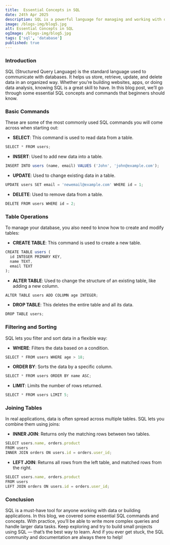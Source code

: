 ```yaml
---
title:  Essential Concepts in SQL
date: 24th Apr 2025
description: SQL is a powerful language for managing and working with databases. In this blog post, we’ll explore some important concepts and commands in SQL that every beginner should know.
image: /blogs-img/blog5.jpg
alt: Essential Concepts in SQL
ogImage: /blogs-img/blog5.jpg
tags: ['sql', 'database']
published: true
---
```


### Introduction

SQL (Structured Query Language) is the standard language used to communicate with databases. It helps us store, retrieve, update, and delete data in an organized way. Whether you’re building websites, apps, or doing data analysis, knowing SQL is a great skill to have. In this blog post, we’ll go through some essential SQL concepts and commands that beginners should know.

### Basic Commands

These are some of the most commonly used SQL commands you will come across when starting out:

- **SELECT**: This command is used to read data from a table. 
```ts
SELECT * FROM users;
```

- **INSERT**: Used to add new data into a table.
```ts
INSERT INTO users (name, email) VALUES ('John', 'john@example.com');
```
- **UPDATE**: Used to change existing data in a table.
```ts
UPDATE users SET email = 'newemail@example.com' WHERE id = 1;
```

- **DELETE**: Used to remove data from a table.
```ts
DELETE FROM users WHERE id = 2;
```


### Table Operations

To manage your database, you also need to know how to create and modify tables:

- **CREATE TABLE**: This command is used to create a new table.
```ts
CREATE TABLE users (
  id INTEGER PRIMARY KEY,
  name TEXT,
  email TEXT
);
```

- **ALTER TABLE**:  Used to change the structure of an existing table, like adding a new column.
```ts
ALTER TABLE users ADD COLUMN age INTEGER;
```

- **DROP TABLE**: This deletes the entire table and all its data.
```ts
DROP TABLE users;
```

### Filtering and Sorting

SQL lets you filter and sort data in a flexible way:

- **WHERE**: Filters the data based on a condition.
```ts
SELECT * FROM users WHERE age > 18;
```

- **ORDER BY**: Sorts the data by a specific column.
```ts
SELECT * FROM users ORDER BY name ASC;
```

- **LIMIT**: Limits the number of rows returned.
```ts
SELECT * FROM users LIMIT 5;
```


### Joining Tables

In real applications, data is often spread across multiple tables. SQL lets you combine them using joins:

- **INNER JOIN**: Returns only the matching rows between two tables.
```ts
SELECT users.name, orders.product
FROM users
INNER JOIN orders ON users.id = orders.user_id;
```

- **LEFT JOIN**: Returns all rows from the left table, and matched rows from the right.
```ts
SELECT users.name, orders.product
FROM users
LEFT JOIN orders ON users.id = orders.user_id;
```


### Conclusion

SQL is a must-have tool for anyone working with data or building applications. In this blog, we covered some essential SQL commands and concepts. With practice, you’ll be able to write more complex queries and handle larger data tasks. Keep exploring and try to build small projects using SQL — that’s the best way to learn. And if you ever get stuck, the SQL community and documentation are always there to help!
